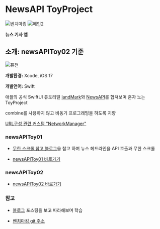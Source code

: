 # NewsAPI ToyProject

![벤치마킹](https://github.com/BOLTB0X/NewsAPIToyProject/blob/main/gif/%EA%B3%B5%EC%8B%9D%ED%8A%9C%ED%86%A0%EB%A6%AC%EC%96%BC.gif?raw=true) ![메인2](https://github.com/BOLTB0X/NewsAPIToyProject/blob/main/02gif/%EB%A9%94%EC%9D%B83.gif?raw=true)
<br/>

**뉴스 기사 앱**
<br/>

## 소개: newsAPIToy02 기준

![퓨전](https://cdn.eyesmag.com/wp-content/uploads/2017/12/28144328/adidas-x-dragonball-z-collaboration-rumor-main.gif)
<br/>

**개발환경:** Xcode, iOS 17
<br/>

**개발언어:** Swift
<br/>

애플의 공식 SwiftUI 튜토리얼 [landMark](https://github.com/BOLTB0X/SwiftUI_Tutorials)와 [NewsAPI](https://newsapi.org)를 합쳐보며 혼자 노는 ToyProject
<br/>

combine를 사용하지 않고 비동기 프로그래밍을 하도록 지향
<br/>

[URL구성 관련 커스텀 "NetworkManager"](https://github.com/BOLTB0X/NewsAPIToyProject/blob/main/newsAPIToy02/01newsAPIToyApp%20/newsAPIToyApp/Models/NetworkManager.swift)
<br/>

### newsAPIToy01

- [무한 스크롤 참고 블로그](https://codekodo.tistory.com/207)을 참고 하며 뉴스 헤드라인을 API 호출과 무한 스크롤
  <br/>

- [newsAPIToy01 바로가기](https://github.com/BOLTB0X/NewsAPIToyProject/tree/main/newsAPIToy01)
  <br/>

### newsAPIToy02

- [newsAPIToy02 바로가기](https://github.com/BOLTB0X/NewsAPIToyProject/tree/main/newsAPIToy02)
  <br/>

### 참고

- [블로그](https://ggasoon2.tistory.com/9) 포스팅을 보고 따라해보며 학습
  <br/>

- [벤치마킹 git 주소](https://github.com/BOLTB0X/NewsAPIToyProject/tree/main/Benchmarking%20Project/newsArticle)
  <br/>
